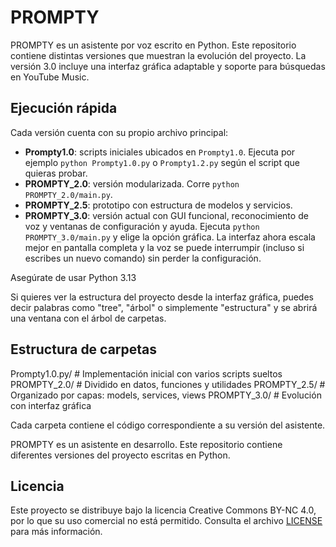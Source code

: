 # PROMPTY

PROMPTY es un asistente por voz escrito en Python. Este repositorio contiene distintas versiones que muestran la evolución del proyecto. La versión 3.0 incluye una interfaz gráfica adaptable y soporte para búsquedas en YouTube Music.

## Ejecución rápida

Cada versión cuenta con su propio archivo principal:

- **Prompty1.0**: scripts iniciales ubicados en `Prompty1.0`. Ejecuta por ejemplo `python Prompty1.0.py` o `Prompty1.2.py` según el script que quieras probar.
- **PROMPTY_2.0**: versión modularizada. Corre `python PROMPTY_2.0/main.py`.
- **PROMPTY_2.5**: prototipo con estructura de modelos y servicios.
- **PROMPTY_3.0**: versión actual con GUI funcional, reconocimiento de voz y ventanas de configuración y ayuda. Ejecuta `python PROMPTY_3.0/main.py` y elige la opción gráfica. La interfaz ahora escala mejor en pantalla completa y la voz se puede interrumpir (incluso si escribes un nuevo comando) sin perder la configuración.

Asegúrate de usar Python 3.13

Si quieres ver la estructura del proyecto desde la interfaz gráfica, puedes decir palabras como "tree", "árbol" o simplemente "estructura" y se abrirá una ventana con el árbol de carpetas.

## Estructura de carpetas
Prompty1.0.py/ # Implementación inicial con varios scripts sueltos
PROMPTY_2.0/ # Dividido en datos, funciones y utilidades
PROMPTY_2.5/ # Organizado por capas: models, services, views
PROMPTY_3.0/ # Evolución con interfaz gráfica

Cada carpeta contiene el código correspondiente a su versión del asistente.

PROMPTY es un asistente en desarrollo. Este repositorio contiene diferentes versiones del proyecto escritas en Python.

## Licencia

Este proyecto se distribuye bajo la licencia Creative Commons BY-NC 4.0, por lo que su uso comercial no está permitido. Consulta el archivo [LICENSE](LICENSE) para más información.

